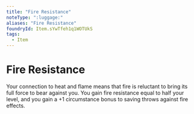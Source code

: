 ```yaml
---
title: "Fire Resistance"
noteType: ":luggage:"
aliases: "Fire Resistance"
foundryId: Item.sYwTfeh1q1WOTUkS
tags:
  - Item
---
```


# Fire Resistance

Your connection to heat and flame means that fire is reluctant to bring its full force to bear against you. You gain fire resistance equal to half your level, and you gain a +1 circumstance bonus to saving throws against fire effects.
